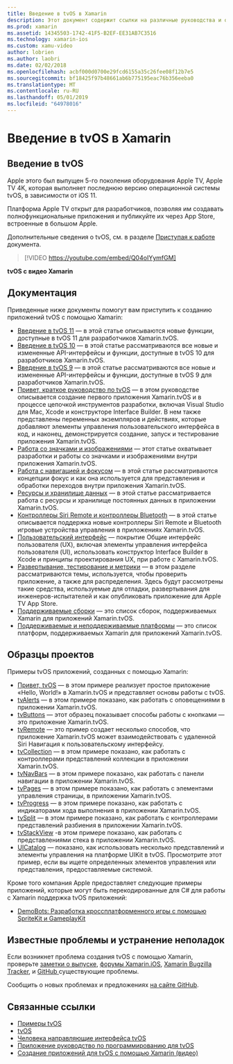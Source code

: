 ```yaml
---
title: Введение в tvOS в Xamarin
description: Этот документ содержит ссылки на различные руководства и образцы, демонстрирующие способы создания приложений tvOS с помощью Xamarin. Руководства рассматриваются различные функции, такие как разработка пользовательского интерфейса, хранения данных, значки и многое другое.
ms.prod: xamarin
ms.assetid: 14345503-1742-41F5-B2EF-EE31AB7C3516
ms.technology: xamarin-ios
ms.custom: xamu-video
author: lobrien
ms.author: laobri
ms.date: 02/02/2018
ms.openlocfilehash: acbf000d0700e29fcd6155a35c26fee08f12b7e5
ms.sourcegitcommit: bf18425f97b48661ab6b775195eac76b356eeba0
ms.translationtype: MT
ms.contentlocale: ru-RU
ms.lasthandoff: 05/01/2019
ms.locfileid: "64978016"
---
```

# <a name="introduction-to-tvos-in-xamarin"></a>Введение в tvOS в Xamarin

## <a name="introducing-tvos"></a>Введение в tvOS

Apple этого был выпущен 5-го поколения оборудования Apple TV, Apple TV 4K, которая выполняет последнюю версию операционной системы tvOS, в зависимости от iOS 11.

Платформа Apple TV открыт для разработчиков, позволяя им создавать полнофункциональные приложения и публикуйте их через App Store, встроенные в большом Apple.

Дополнительные сведения о tvOS, см. в разделе [Приступая к работе](~/ios/tvos/get-started/index.md) документа.

> [!VIDEO https://youtube.com/embed/Q04oIYymfGM]

**tvOS с видео Xamarin**

## <a name="documentation"></a>Документация

Приведенные ниже документы помогут вам приступить к созданию приложений tvOS с помощью Xamarin:

- [Введение в tvOS 11](~/ios/tvos/platform/introduction-to-tvos11.md) — в этой статье описываются новые функции, доступные в tvOS 11 для разработчиков Xamarin.tvOS.
- [Введение в tvOS 10](~/ios/tvos/platform/introduction-to-tvos10/index.md) — в этой статье рассматриваются все новые и измененные API-интерфейсы и функции, доступные в tvOS 10 для разработчиков Xamarin.tvOS.
- [Введение в tvOS 9](~/ios/tvos/platform/tvos9.md) — в этой статье рассматриваются все новые и измененные API-интерфейсы и функции, доступные в tvOS 9 для разработчиков Xamarin.tvOS. 
- [Привет, краткое руководство по tvOS](~/ios/tvos/get-started/hello-tvos.md) — в этом руководстве описывается создание первого приложения Xamarin.tvOS и в процессе цепочкой инструментов разработки, включая Visual Studio для Mac, Xcode и конструкторе Interface Builder. В нем также представлены переменных экземпляров и действиях, которые добавляют элементы управления пользовательского интерфейса в код, и наконец, демонстрируется создание, запуск и тестирование приложения Xamarin.tvOS.
- [Работа со значками и изображениями](~/ios/tvos/app-fundamentals/icons-images.md) — этот статье охватывает разработки и работы со значками и изображениями внутри приложения Xamarin.tvOS.
- [Работа с навигацией и фокусом](~/ios/tvos/app-fundamentals/navigation-focus.md) — в этой статье рассматриваются концепции фокус и как она используется для представления и обработки переходов внутри приложения Xamarin.tvOS.
- [Ресурсы и хранилище данных](~/ios/tvos/app-fundamentals/resources-data-storage.md) — в этой статье рассматривается работа с ресурсы и хранилище постоянных данных в приложении Xamarin.tvOS.
- [Контроллеры Siri Remote и контроллеры Bluetooth](~/ios/tvos/platform/remote-bluetooth.md) — в этой статье описывается поддержка новые контроллеры Siri Remote и Bluetooth игровые устройства управления в приложениях Xamarin.tvOS.
- [Пользовательский интерфейс](~/ios/tvos/user-interface/index.md) — покрытие Общие интерфейс пользователя (UX), включая элементы управления интерфейса пользователя (UI), использовать конструктор Interface Builder в Xcode и принципы проектирования UX, при работе с Xamarin.tvOS.
- [Развертывание, тестирование и метрики](~/ios/tvos/deploy-test/index.md) — в этом разделе рассматриваются темы, используется, чтобы проверить приложение, а также для распределения. Здесь будут рассмотрены такие средства, используемые для отладки, развертывания для инженеров-испытателей и как опубликовать приложение для Apple TV App Store.
- [Поддерживаемые сборки](~/ios/tvos/internals/assemblies.md) — это список сборок, поддерживаемых Xamarin для приложений Xamarin.tvOS.
- [Поддерживаемые и неподдерживаемые платформы](~/ios/tvos/internals/frameworks.md) — это список платформ, поддерживаемых Xamarin для приложений Xamarin.tvOS.

## <a name="sample-projects"></a>Образцы проектов

Примеры tvOS приложений, созданных с помощью Xamarin:

- [Привет, tvOS](https://developer.xamarin.com/samples/monotouch/tvos/Hello-tvOS/) — в этом примере реализует простое приложение «Hello, World!» в Xamarin.tvOS и представляет основы работы с tvOS.
- [tvAlerts](https://developer.xamarin.com/samples/monotouch/tvos/tvAlerts/) — в этом примере показано, как работать с оповещениями в приложении Xamarin.tvOS.
- [tvButtons](https://developer.xamarin.com/samples/monotouch/tvos/tvButtons/) — этот образец показывает способы работы с кнопками — это приложение Xamarin.tvOS.
- [tvRemote](https://developer.xamarin.com/samples/monotouch/tvos/tvRemote/) — это пример создает несколько способов, что приложение Xamarin.tvOS может взаимодействовать с удаленной Siri Навигация к пользовательскому интерфейсу.
- [tvCollection](https://developer.xamarin.com/samples/monotouch/tvos/tvCollection/) — в этом примере показано, как работать с контроллерами представлений коллекции в приложении Xamarin.tvOS.
- [tvNavBars](https://developer.xamarin.com/samples/monotouch/tvos/tvNavBars/) — в этом примере показано, как работать с панели навигации в приложении Xamarin.tvOS.
- [tvPages](https://developer.xamarin.com/samples/monotouch/tvos/tvPages/) — в этом примере показано, как работать с элементами управления страницы, в приложении Xamarin.tvOS.
- [tvProgress](https://developer.xamarin.com/samples/monotouch/tvos/tvProgress/) — в этом примере показано, как работать с индикаторами хода выполнения в приложении Xamarin.tvOS.
- [tvSplit](https://developer.xamarin.com/samples/monotouch/tvos/tvSplit/) — в этом примере показано, как работать с контроллерами представлений разбиения в приложении Xamarin.tvOS.
- [tvStackView](https://developer.xamarin.com/samples/monotouch/tvos/tvStackView/) -в этом примере показано, как работать с представлениями стека в приложении Xamarin.tvOS.
- [UICatalog](https://developer.xamarin.com/samples/monotouch/tvos/UICatalog/) — показано, как использовать несколько представлений и элементы управления на платформе UIKit в tvOS. Просмотрите этот пример, если вы ищете определенных элементов управления или представления, предоставляемые системой.

Кроме того компания Apple предоставляет следующие примеры приложений, которые могут быть перекодированные для C# для работы с Xamarin поддержка tvOS приложений:

- [DemoBots: Разработка кроссплатформенного игры с помощью SpriteKit и GameplayKit](https://developer.apple.com/library/prerelease/tvos/samplecode/DemoBots/)

## <a name="known-issues-and-troubleshooting"></a>Известные проблемы и устранение неполадок

Если возникнет проблема создания tvOS с помощью Xamarin, проверьте [заметки о выпуске](https://docs.microsoft.com/xamarin/ios/release-notes/), [форумы Xamarin.iOS](https://forums.xamarin.com/categories/ios), [Xamarin Bugzilla Tracker](https://bugzilla.xamarin.com/query.cgi?product=iOS), и [GitHub ](https://github.com/xamarin/xamarin-macios/issues) существующие проблемы.

Сообщить о новых проблемах и предложениях [на сайте GitHub](https://github.com/xamarin/xamarin-macios/issues).


## <a name="related-links"></a>Связанные ссылки

- [Примеры tvOS](https://developer.xamarin.com/samples/tvos/all/)
- [tvOS](https://developer.apple.com/tvos/)
- [Человека направляющие интерфейса tvOS](https://developer.apple.com/tvos/human-interface-guidelines/)
- [Приложение руководство по программированию для tvOS](https://developer.apple.com/library/prerelease/tvos/documentation/General/Conceptual/AppleTV_PG/)
- [Создание приложений для tvOS с помощью Xamarin (видео)](https://university.xamarin.com/lightninglectures/tvos-with-xamarin)

